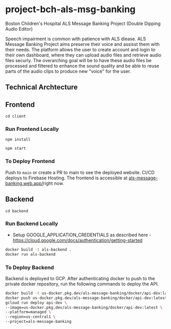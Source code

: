 # project-bch-als-msg-banking

Boston Children's Hospital ALS Message Banking Project (Double Dipping Audio Editor)

Speech impairment is common with patience with ALS diease. ALS Message Banking Project aims preserve their voice and assisst them with their needs.
The platform allows the user to create account and login to their own dashboard, where they can upload audio files and retrieve audio files
securly. The overarching goal will be to have these audio files be processed and filtered to enhance the sound quality and be able to reuse parts of the audio clips to produce new "voice" for the user.

## Technical Archtecture

## Frontend

`cd client`

### Run Frontend Locally

`npm install`

`npm start`

### To Deploy Frontend

Push to `main` or create a PR to main to see the deployed website. CI/CD deploys to Firebase Hosting. The frontend is accessible at [als-message-banking.web.app/](https://als-message-banking.web.app/)right now.

## Backend

`cd backend`

### Run Backend Locally

- Setup GOOGLE_APPLICATION_CREDENTIALS as described here - <https://cloud.google.com/docs/authentication/getting-started>

```bash
docker build -t als-backend .
docker run als-backend
```

### To Deploy Backend

Backend is deployed to GCP. After authenticating docker to push to the private docker repository, run the following commands to deploy the API.

```bash
docker build -t us-docker.pkg.dev/als-message-banking/docker/api-dev:latest .
docker push us-docker.pkg.dev/als-message-banking/docker/api-dev:latest
gcloud run deploy api-dev \
--image=us-docker.pkg.dev/als-message-banking/docker/api-dev:latest \
--platform=managed \
--region=us-central1 \
--project=als-message-banking
```
